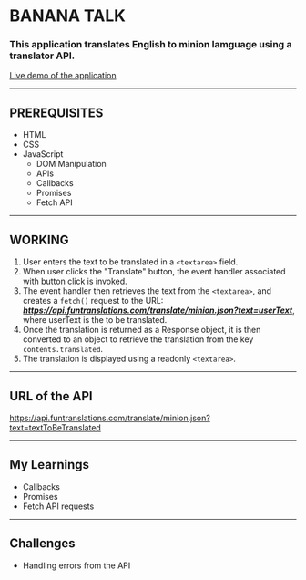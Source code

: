 # BANANA TALK

### This application translates English to minion lamguage using a translator API.
[Live demo of the application](https://bharati-banana-talk.netlify.app/)

<hr />

## PREREQUISITES
* HTML
* CSS
* JavaScript
  * DOM Manipulation
  * APIs
  * Callbacks
  * Promises
  * Fetch API
  
<hr />

## WORKING
1. User enters the text to be translated in a `<textarea>` field.
2. When user clicks the "Translate" button, the event handler associated with button click is invoked.
3. The event handler then retrieves the text from the `<textarea>`, and creates a `fetch()` request to the URL: ***https://api.funtranslations.com/translate/minion.json?text=userText***, where userText is the to be translated.
4. Once the translation is returned as a Response object, it is then converted to an object to retrieve the translation from the key `contents.translated`.
5. The translation is displayed using a readonly `<textarea>`.

<hr />

## URL of the API
https://api.funtranslations.com/translate/minion.json?text=textToBeTranslated

<hr />

## My Learnings
- Callbacks
- Promises
- Fetch API requests

<hr />

## Challenges
- Handling errors from the API

  
  


